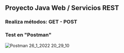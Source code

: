 
## Proyecto Java Web / Servicios REST
### Realiza métodos:   GET - POST
### Test en "Postman"

![Postman 26_1_2022 20_29_10](https://user-images.githubusercontent.com/88462536/151265908-b0c59103-b28a-4ddb-8afe-4549226ea231.png)
